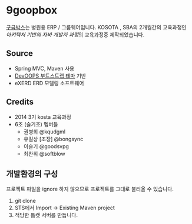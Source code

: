 # 9goopbox
[구급박스](https://github.com/9goopbox/9goopbox)는 병원용 ERP / 그룹웨어입니다. KOSOTA , SBA의 2개월간의 교육과정인 *아키텍처 기반의 자바 개발자 과정*의 교육과정중 제작되었습니다.

## Source

- Spring MVC, Maven 사용
- [DevOOPS 부트스트랩 테마](http://devoops.me/handmade/3/) 기반
- eXERD ERD 모델링 소프트웨어

## Credits

- 2014 3기 kosta 교육과정
- 6조 (슬기조) 멤버들
  - 권병희 @kqudgml 
  - 유길상 [조장] @bongsync
  - 이슬기 @goodsvpg
  - 최찬휘 @softblow

## 개발환경의 구성

프로젝트 파일을 ignore 하지 않으므로 프로젝트를 그대로 불러올 수 있습니다.

1. git clone
2. STS에서 Import → Existing Maven project
3. 적당한 톰캣 서버를 만듭니다.
